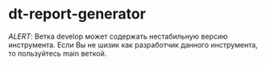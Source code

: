# dt-report-generator
*ALERT*: Ветка develop может содержать нестабильную версию инструмента.
Если Вы не шизик как разработчик данного инструмента, то пользуйтесь main веткой.

